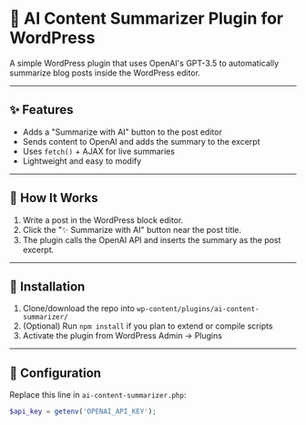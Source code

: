 # 🧠 AI Content Summarizer Plugin for WordPress

A simple WordPress plugin that uses OpenAI's GPT-3.5 to automatically summarize blog posts inside the WordPress editor.

---

## ✨ Features

- Adds a "Summarize with AI" button to the post editor
- Sends content to OpenAI and adds the summary to the excerpt
- Uses `fetch()` + AJAX for live summaries
- Lightweight and easy to modify

---

## 🔧 How It Works

1. Write a post in the WordPress block editor.
2. Click the "✨ Summarize with AI" button near the post title.
3. The plugin calls the OpenAI API and inserts the summary as the post excerpt.

---

## 🚀 Installation

1. Clone/download the repo into `wp-content/plugins/ai-content-summarizer/`
2. (Optional) Run `npm install` if you plan to extend or compile scripts
3. Activate the plugin from WordPress Admin → Plugins

---

## 🔐 Configuration

Replace this line in `ai-content-summarizer.php`:

```php
$api_key = getenv('OPENAI_API_KEY');

